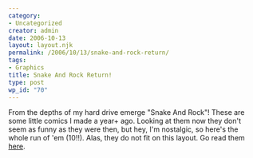 ```yaml
---
category:
- Uncategorized
creator: admin
date: 2006-10-13
layout: layout.njk
permalink: /2006/10/13/snake-and-rock-return/
tags:
- Graphics
title: Snake And Rock Return!
type: post
wp_id: "70"
---
```


From the depths of my hard drive emerge "Snake And Rock"!  These are some little comics I made a year+ ago.  Looking at them now they don't seem as funny as they were then, but hey, I'm nostalgic, so here's the whole run of 'em (10!!). Alas, they do not fit on this layout. Go read them [here](https://static.velvetcache.org/graphics/comics/snakeandrock/index.php).
